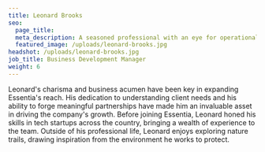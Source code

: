 ```yaml
---
title: Leonard Brooks
seo:
  page_title:
  meta_description: A seasoned professional with an eye for operational excellence, Aaron ensures Essentia runs smoothly and efficiently.
  featured_image: /uploads/leonard-brooks.jpg
headshot: /uploads/leonard-brooks.jpg
job_title: Business Development Manager
weight: 6
---
```


Leonard's charisma and business acumen have been key in expanding Essentia's reach. His dedication to understanding client needs and his ability to forge meaningful partnerships have made him an invaluable asset in driving the company's growth. Before joining Essentia, Leonard honed his skills in tech startups across the country, bringing a wealth of experience to the team. Outside of his professional life, Leonard enjoys exploring nature trails, drawing inspiration from the environment he works to protect.